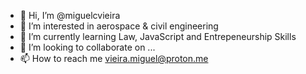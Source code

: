 - 👋 Hi, I’m @miguelcvieira
- 👀 I’m interested in aerospace & civil engineering
- 🌱 I’m currently learning Law, JavaScript and Entrepeneurship Skills
- 💞️ I’m looking to collaborate on ...
- 📫 How to reach me vieira.miguel@proton.me

<!---
miguelcvieira/miguelcvieira is a ✨ special ✨ repository because its `README.md` (this file) appears on your GitHub profile.
You can click the Preview link to take a look at your changes.
--->
